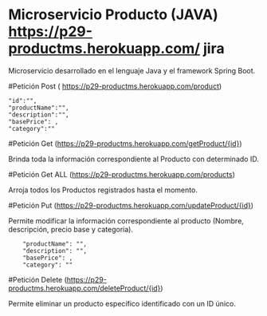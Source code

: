 # Microservicio Producto (JAVA) https://p29-productms.herokuapp.com/ jira

Microservicio desarrollado en el lenguaje Java y el framework Spring Boot.

#Petición Post ( https://p29-productms.herokuapp.com/product)

    "id":"",
    "productName":"",
    "description":"",
    "basePrice": ,
    "category":""
    
  #Petición Get (https://p29-productms.herokuapp.com/getProduct/{id})
  
  Brinda toda la información correspondiente al Producto con determinado ID.
  
  #Petición Get ALL (https://p29-productms.herokuapp.com/products)
  
  Arroja todos los Productos registrados hasta el momento.
  
  #Petición Put (https://p29-productms.herokuapp.com/updateProduct/{id})
  
  Permite modificar la información correspondiente al producto (Nombre, descripción, precio base y categoria).
  
   
        "productName": "",
        "description": "",
        "basePrice": ,
        "category": ""
        
  #Petición Delete (https://p29-productms.herokuapp.com/deleteProduct/{id})
  
  Permite eliminar un producto específico identificado con un ID único.
